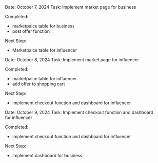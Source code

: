 Date: October 7, 2024
Task: Implement market page for business 

Completed:
- marketpalce table for business
- post offer function

Next Step:
- Marketpalce table for influencer


Date: October 8, 2024
Task: Implement market page for influencer

Completed:
- marketpalce table for influencer
- add offer to shopping cart

Next Step:
- Implement checkout function and dashboard for influencer


Date: October 9, 2024
Task: Implement checkout function and dashboard for influencer

Completed:
- Implement checkout function and dashboard for influencer

Next Step:
- Implement dashboard for business

